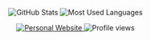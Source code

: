 <p align="center">
  <img src="https://github-readme-stats.vercel.app/api?username=prettyyefan&show_icons=true&theme=tokyonight&include_all_commits=true&count_private=true&custom_title=Prettyyefan's%20GitHub%20Stats" alt="GitHub Stats" />
  <img src="https://github-readme-stats.vercel.app/api/top-langs/?username=prettyyefan&layout=compact&theme=tokyonight&langs_count=6&custom_title=Most%20Used%20Languages" alt="Most Used Languages" />
</p>

<p align="center">
  <a href="https://prettyyefan.github.io" target="_blank">
    <img src="https://img.shields.io/badge/Personal Website-prettyyefan.github.io-6f42c1?style=for-the-badge&logoColor=white" alt="Personal Website" />
  </a>
  <img src="https://komarev.com/ghpvc/?username=prettyyefan&color=6f42c1&style=for-the-badge&label=Profile+Views" alt="Profile views" />
</p>
